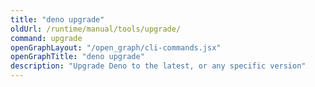 ```yaml
---
title: "deno upgrade"
oldUrl: /runtime/manual/tools/upgrade/
command: upgrade
openGraphLayout: "/open_graph/cli-commands.jsx"
openGraphTitle: "deno upgrade"
description: "Upgrade Deno to the latest, or any specific version"
---
```

